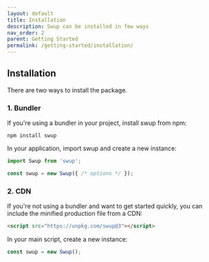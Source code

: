 ```yaml
---
layout: default
title: Installation
description: Swup can be installed in few ways
nav_order: 2
parent: Getting Started
permalink: /getting-started/installation/
---
```


## Installation

There are two ways to install the package.

### 1. Bundler

If you're using a bundler in your project, install swup from npm:

```shell
npm install swup
```

In your application, import swup and create a new instance:

```js
import Swup from 'swup';

const swup = new Swup({ /* options */ });
```

### 2. CDN

If you're not using a bundler and want to get started quickly, you can include the minified production file from a CDN:

```html
<script src="https://unpkg.com/swup@3"></script>
```

In your main script, create a new instance:

```javascript
const swup = new Swup();
```
